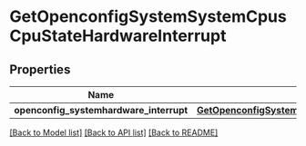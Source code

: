 # GetOpenconfigSystemSystemCpusCpuStateHardwareInterrupt

## Properties
Name | Type | Description | Notes
------------ | ------------- | ------------- | -------------
**openconfig_systemhardware_interrupt** | [**GetOpenconfigSystemSystemOpenconfigsystemsystemCpusStateTotal**](GetOpenconfigSystemSystemOpenconfigsystemsystemCpusStateTotal.md) |  | [optional] 

[[Back to Model list]](../README.md#documentation-for-models) [[Back to API list]](../README.md#documentation-for-api-endpoints) [[Back to README]](../README.md)


